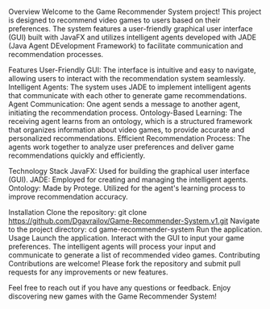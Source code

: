Overview
Welcome to the Game Recommender System project! This project is designed to recommend video games to users based on their preferences. The system features a user-friendly graphical user interface (GUI) built with JavaFX and utilizes intelligent agents developed with JADE (Java Agent DEvelopment Framework) to facilitate communication and recommendation processes.

Features
User-Friendly GUI: The interface is intuitive and easy to navigate, allowing users to interact with the recommendation system seamlessly.
Intelligent Agents: The system uses JADE to implement intelligent agents that communicate with each other to generate game recommendations.
Agent Communication: One agent sends a message to another agent, initiating the recommendation process.
Ontology-Based Learning: The receiving agent learns from an ontology, which is a structured framework that organizes information about video games, to provide accurate and personalized recommendations.
Efficient Recommendation Process: The agents work together to analyze user preferences and deliver game recommendations quickly and efficiently.

Technology Stack
JavaFX: Used for building the graphical user interface (GUI).
JADE: Employed for creating and managing the intelligent agents.
Ontology: Made by Protege. Utilized for the agent's learning process to improve recommendation accuracy.

Installation
Clone the repository:
git clone https://github.com/Dgavrailov/Game-Recommender-System.v1.git
Navigate to the project directory:
cd game-recommender-system
Run the application.
Usage
Launch the application.
Interact with the GUI to input your game preferences.
The intelligent agents will process your input and communicate to generate a list of recommended video games.
Contributing
Contributions are welcome! Please fork the repository and submit pull requests for any improvements or new features.

Feel free to reach out if you have any questions or feedback. Enjoy discovering new games with the Game Recommender System!
